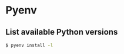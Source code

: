 # Pyenv

<!-- TODO: Copy from learn to code python -->

## List available Python versions

```sh
$ pyenv install -l
```

